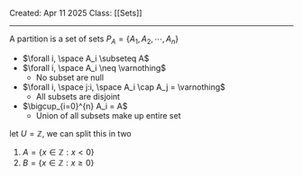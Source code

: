 Created: Apr 11 2025
Class: [[Sets]] 
- - -
A partition is a set of sets 
$P_A = \{ A_1, A_2, \cdots, A_n\}$

- $\forall i, \space A_i \subseteq A$
-  $\forall i, \space A_i \neq \varnothing$
	- No subset are null
- $\forall i, \space j:i, \space A_i \cap A_j = \varnothing$
	- All subsets are disjoint
- $\bigcup_{i=0}^{n} A_i = A$
	- Union of all subsets make up entire set


let $U = \mathbb{Z}$, we can split this in two

1. $A = \{x \in \mathbb{Z} : x < 0\}$
2.  $B = \{x \in \mathbb{Z} : x \geq 0\}$
